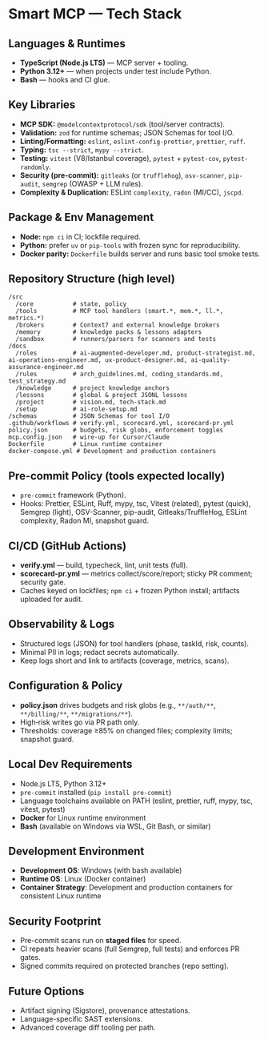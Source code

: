 # Smart MCP — Tech Stack

## Languages & Runtimes
- **TypeScript (Node.js LTS)** — MCP server + tooling.
- **Python 3.12+** — when projects under test include Python.
- **Bash** — hooks and CI glue.

## Key Libraries
- **MCP SDK:** `@modelcontextprotocol/sdk` (tool/server contracts).
- **Validation:** `zod` for runtime schemas; JSON Schemas for tool I/O.
- **Linting/Formatting:** `eslint`, `eslint-config-prettier`, `prettier`, `ruff`.
- **Typing:** `tsc --strict`, `mypy --strict`.
- **Testing:** `vitest` (V8/Istanbul coverage), `pytest` + `pytest-cov`, `pytest-randomly`.
- **Security (pre-commit):** `gitleaks` (or `trufflehog`), `osv-scanner`, `pip-audit`, `semgrep` (OWASP + LLM rules).
- **Complexity & Duplication:** ESLint `complexity`, `radon` (MI/CC), `jscpd`.

## Package & Env Management
- **Node:** `npm ci` in CI; lockfile required.
- **Python:** prefer `uv` or `pip-tools` with frozen sync for reproducibility.
- **Docker parity:** `Dockerfile` builds server and runs basic tool smoke tests.

## Repository Structure (high level)
```
/src
  /core           # state, policy
  /tools          # MCP tool handlers (smart.*, mem.*, ll.*, metrics.*)
  /brokers        # Context7 and external knowledge brokers
  /memory         # knowledge packs & lessons adapters
  /sandbox        # runners/parsers for scanners and tests
/docs
  /roles          # ai-augmented-developer.md, product-strategist.md, ai-operations-engineer.md, ux-product-designer.md, ai-quality-assurance-engineer.md
  /rules          # arch_guidelines.md, coding_standards.md, test_strategy.md
  /knowledge      # project knowledge anchors
  /lessons        # global & project JSONL lessons
  /project        # vision.md, tech-stack.md
  /setup          # ai-role-setup.md
/schemas          # JSON Schemas for tool I/O
.github/workflows # verify.yml, scorecard.yml, scorecard-pr.yml
policy.json       # budgets, risk globs, enforcement toggles
mcp.config.json   # wire-up for Cursor/Claude
Dockerfile        # Linux runtime container
docker-compose.yml # Development and production containers
```

## Pre-commit Policy (tools expected locally)
- `pre-commit` framework (Python).
- Hooks: Prettier, ESLint, Ruff, mypy, tsc, Vitest (related), pytest (quick), Semgrep (light), OSV-Scanner, pip-audit, Gitleaks/TruffleHog, ESLint complexity, Radon MI, snapshot guard.

## CI/CD (GitHub Actions)
- **verify.yml** — build, typecheck, lint, unit tests (full).
- **scorecard-pr.yml** — metrics collect/score/report; sticky PR comment; security gate.
- Caches keyed on lockfiles; `npm ci` + frozen Python install; artifacts uploaded for audit.

## Observability & Logs
- Structured logs (JSON) for tool handlers (phase, taskId, risk, counts).
- Minimal PII in logs; redact secrets automatically.
- Keep logs short and link to artifacts (coverage, metrics, scans).

## Configuration & Policy
- **policy.json** drives budgets and risk globs (e.g., `**/auth/**`, `**/billing/**`, `**/migrations/**`).
- High‑risk writes go via PR path only.
- Thresholds: coverage ≥85% on changed files; complexity limits; snapshot guard.

## Local Dev Requirements
- Node.js LTS, Python 3.12+
- `pre-commit` installed (`pip install pre-commit`)
- Language toolchains available on PATH (eslint, prettier, ruff, mypy, tsc, vitest, pytest)
- **Docker** for Linux runtime environment
- **Bash** (available on Windows via WSL, Git Bash, or similar)

## Development Environment
- **Development OS**: Windows (with bash available)
- **Runtime OS**: Linux (Docker container)
- **Container Strategy**: Development and production containers for consistent Linux runtime

## Security Footprint
- Pre-commit scans run on **staged files** for speed.
- CI repeats heavier scans (full Semgrep, full tests) and enforces PR gates.
- Signed commits required on protected branches (repo setting).

## Future Options
- Artifact signing (Sigstore), provenance attestations.
- Language-specific SAST extensions.
- Advanced coverage diff tooling per path.
